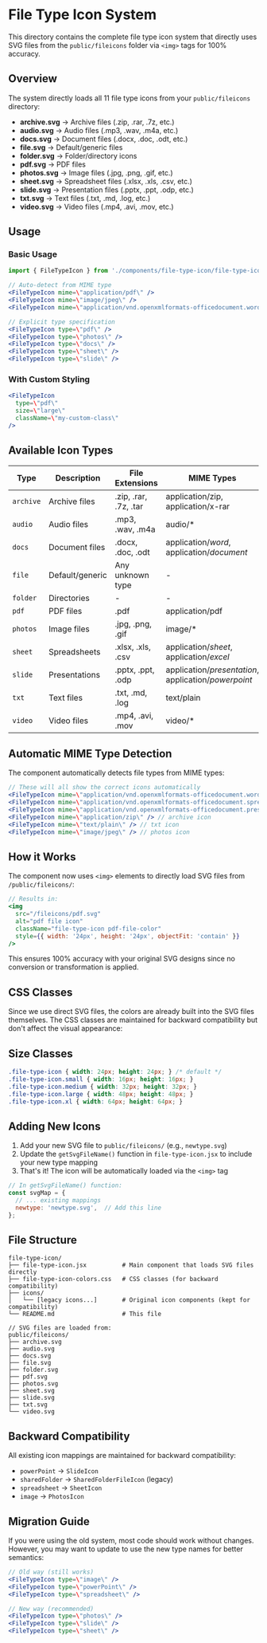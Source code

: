 # File Type Icon System

This directory contains the complete file type icon system that directly uses SVG files from the `public/fileicons` folder via `<img>` tags for 100% accuracy.

## Overview

The system directly loads all 11 file type icons from your `public/fileicons` directory:

- **archive.svg** → Archive files (.zip, .rar, .7z, etc.)
- **audio.svg** → Audio files (.mp3, .wav, .m4a, etc.)
- **docs.svg** → Document files (.docx, .doc, .odt, etc.)
- **file.svg** → Default/generic files
- **folder.svg** → Folder/directory icons
- **pdf.svg** → PDF files
- **photos.svg** → Image files (.jpg, .png, .gif, etc.)
- **sheet.svg** → Spreadsheet files (.xlsx, .xls, .csv, etc.)
- **slide.svg** → Presentation files (.pptx, .ppt, .odp, etc.)
- **txt.svg** → Text files (.txt, .md, .log, etc.)
- **video.svg** → Video files (.mp4, .avi, .mov, etc.)

## Usage

### Basic Usage

```jsx
import { FileTypeIcon } from './components/file-type-icon/file-type-icon';

// Auto-detect from MIME type
<FileTypeIcon mime=\"application/pdf\" />
<FileTypeIcon mime=\"image/jpeg\" />
<FileTypeIcon mime=\"application/vnd.openxmlformats-officedocument.wordprocessingml.document\" />

// Explicit type specification
<FileTypeIcon type=\"pdf\" />
<FileTypeIcon type=\"photos\" />
<FileTypeIcon type=\"docs\" />
<FileTypeIcon type=\"sheet\" />
<FileTypeIcon type=\"slide\" />
```

### With Custom Styling

```jsx
<FileTypeIcon 
  type=\"pdf\" 
  size=\"large\" 
  className=\"my-custom-class\" 
/>
```

## Available Icon Types

| Type | Description | File Extensions | MIME Types |
|------|-------------|-----------------|------------|
| `archive` | Archive files | .zip, .rar, .7z, .tar | application/zip, application/x-rar |
| `audio` | Audio files | .mp3, .wav, .m4a | audio/* |
| `docs` | Document files | .docx, .doc, .odt | application/*word*, application/*document* |
| `file` | Default/generic | Any unknown type | - |
| `folder` | Directories | - | - |
| `pdf` | PDF files | .pdf | application/pdf |
| `photos` | Image files | .jpg, .png, .gif | image/* |
| `sheet` | Spreadsheets | .xlsx, .xls, .csv | application/*sheet*, application/*excel* |
| `slide` | Presentations | .pptx, .ppt, .odp | application/*presentation*, application/*powerpoint* |
| `txt` | Text files | .txt, .md, .log | text/plain |
| `video` | Video files | .mp4, .avi, .mov | video/* |

## Automatic MIME Type Detection

The component automatically detects file types from MIME types:

```jsx
// These will all show the correct icons automatically
<FileTypeIcon mime=\"application/vnd.openxmlformats-officedocument.wordprocessingml.document\" /> // docs icon
<FileTypeIcon mime=\"application/vnd.openxmlformats-officedocument.spreadsheetml.sheet\" /> // sheet icon
<FileTypeIcon mime=\"application/vnd.openxmlformats-officedocument.presentationml.presentation\" /> // slide icon
<FileTypeIcon mime=\"application/zip\" /> // archive icon
<FileTypeIcon mime=\"text/plain\" /> // txt icon
<FileTypeIcon mime=\"image/jpeg\" /> // photos icon
```

## How it Works

The component now uses `<img>` elements to directly load SVG files from `/public/fileicons/`:

```jsx
// Results in:
<img 
  src="/fileicons/pdf.svg" 
  alt="pdf file icon"
  className="file-type-icon pdf-file-color"
  style={{ width: '24px', height: '24px', objectFit: 'contain' }}
/>
```

This ensures 100% accuracy with your original SVG designs since no conversion or transformation is applied.

## CSS Classes

Since we use direct SVG files, the colors are already built into the SVG files themselves. The CSS classes are maintained for backward compatibility but don't affect the visual appearance:

## Size Classes

```css
.file-type-icon { width: 24px; height: 24px; } /* default */
.file-type-icon.small { width: 16px; height: 16px; }
.file-type-icon.medium { width: 32px; height: 32px; }
.file-type-icon.large { width: 48px; height: 48px; }
.file-type-icon.xl { width: 64px; height: 64px; }
```

## Adding New Icons

1. Add your new SVG file to `public/fileicons/` (e.g., `newtype.svg`)
2. Update the `getSvgFileName()` function in `file-type-icon.jsx` to include your new type mapping
3. That's it! The icon will be automatically loaded via the `<img>` tag

```jsx
// In getSvgFileName() function:
const svgMap = {
  // ... existing mappings
  newtype: 'newtype.svg',  // Add this line
};
```

## File Structure

```
file-type-icon/
├── file-type-icon.jsx          # Main component that loads SVG files directly
├── file-type-icon-colors.css   # CSS classes (for backward compatibility)
├── icons/
│   └── [legacy icons...]       # Original icon components (kept for compatibility)
└── README.md                   # This file

// SVG files are loaded from:
public/fileicons/
├── archive.svg
├── audio.svg
├── docs.svg
├── file.svg
├── folder.svg
├── pdf.svg
├── photos.svg
├── sheet.svg
├── slide.svg
├── txt.svg
└── video.svg
```

## Backward Compatibility

All existing icon mappings are maintained for backward compatibility:
- `powerPoint` → `SlideIcon`
- `sharedFolder` → `SharedFolderFileIcon` (legacy)
- `spreadsheet` → `SheetIcon`
- `image` → `PhotosIcon`

## Migration Guide

If you were using the old system, most code should work without changes. However, you may want to update to use the new type names for better semantics:

```jsx
// Old way (still works)
<FileTypeIcon type=\"image\" />
<FileTypeIcon type=\"powerPoint\" />
<FileTypeIcon type=\"spreadsheet\" />

// New way (recommended)
<FileTypeIcon type=\"photos\" />
<FileTypeIcon type=\"slide\" />
<FileTypeIcon type=\"sheet\" />
```